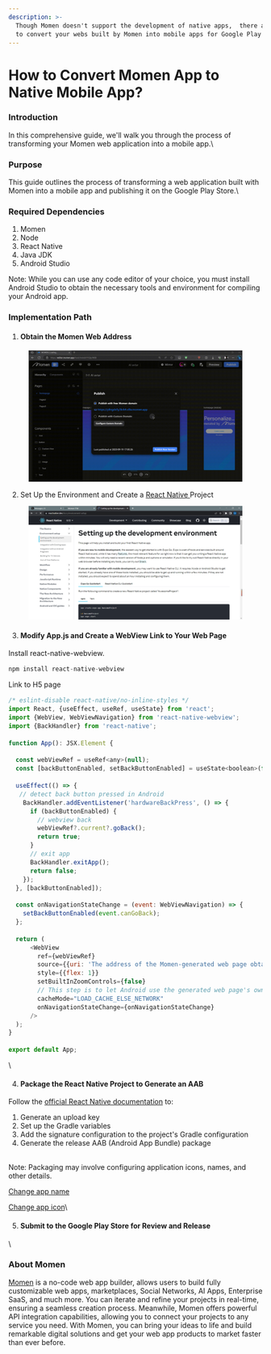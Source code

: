 ```yaml
---
description: >-
  Though Momen doesn't support the development of native apps,  there are ways
  to convert your webs built by Momen into mobile apps for Google Play Store.
---
```


# How to Convert Momen App to Native Mobile App?

### Introduction

In this comprehensive guide, we'll walk you through the process of transforming your Momen web application into a mobile app.\


### Purpose

This guide outlines the process of transforming a web application built with Momen into a mobile app and publishing it on the Google Play Store.\


### Required Dependencies

1. Momen
2. Node
3. React Native
4. Java JDK
5. Android Studio

Note: While you can use any code editor of your choice, you must install Android Studio to obtain the necessary tools and environment for compiling your Android app.

### Implementation Path

1. #### Obtain the Momen Web Address

<figure><img src="../.gitbook/assets/1 (5).gif" alt=""><figcaption></figcaption></figure>

2. Set Up the Environment and Create a [React Native ](https://reactnative.dev/docs/environment-setup)Project

<figure><img src="../.gitbook/assets/2 (2).PNG" alt=""><figcaption></figcaption></figure>

3. #### Modify App.js and Create a WebView Link to Your Web Page

Install react-native-webview.

```JavaScript
npm install react-native-webview
```

Link to H5 page

```JavaScript
/* eslint-disable react-native/no-inline-styles */
import React, {useEffect, useRef, useState} from 'react';
import {WebView, WebViewNavigation} from 'react-native-webview';
import {BackHandler} from 'react-native';

function App(): JSX.Element {

  const webViewRef = useRef<any>(null);
  const [backButtonEnabled, setBackButtonEnabled] = useState<boolean>(false);

  useEffect(() => {
   // detect back button pressed in Android
    BackHandler.addEventListener('hardwareBackPress', () => {
      if (backButtonEnabled) {
        // webview back
        webViewRef?.current?.goBack();
        return true;
      }
      // exit app
      BackHandler.exitApp();
      return false;
    });
  }, [backButtonEnabled]);

  const onNavigationStateChange = (event: WebViewNavigation) => {
    setBackButtonEnabled(event.canGoBack);
  };
  
  return (
      <WebView
        ref={webViewRef}
        source={{uri: 'The address of the Momen-generated web page obtained in the first step above'}}
        style={{flex: 1}}
        setBuiltInZoomControls={false}
        // This step is to let Android use the generated web page's own caching policy
        cacheMode="LOAD_CACHE_ELSE_NETWORK"
        onNavigationStateChange={onNavigationStateChange}
      />
  );
}

export default App;
```

\


4. #### Package the React Native Project to Generate an AAB

Follow the [official React Native documentation](https://reactnative.dev/docs/signed-apk-android) to:

1. Generate an upload key
2. Set up the Gradle variables
3. Add the signature configuration to the project's Gradle configuration
4. Generate the release AAB (Android App Bundle) package

\
Note: Packaging may involve configuring application icons, names, and other details.

[Change app name](https://security.feishu.cn/link/safety?target=https%3A%2F%2Fdev.to%2Fzenkoders%2Fhow-to-change-the-app-name-in-react-nativein-android-and-ios-573i\&scene=ccm\&logParams=%7B%22location%22%3A%22ccm\_default%22%7D\&lang=zh-CN)

[Change app icon](https://aboutreact.com/react-native-change-app-icon/)\


5. #### Submit to the Google Play Store for Review and Release

\


### About Momen

[Momen](https://momen.app/?channel=blog-about) is a no-code web app builder, allows users to build fully customizable web apps, marketplaces, Social Networks, AI Apps, Enterprise SaaS, and much more. You can iterate and refine your projects in real-time, ensuring a seamless creation process. Meanwhile, Momen offers powerful API integration capabilities, allowing you to connect your projects to any service you need. With Momen, you can bring your ideas to life and build remarkable digital solutions and get your web app products to market faster than ever before.
